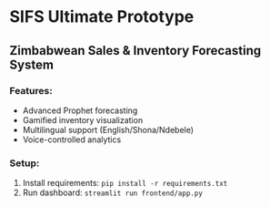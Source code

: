 # SIFS Ultimate Prototype

## Zimbabwean Sales & Inventory Forecasting System

### Features:
- Advanced Prophet forecasting
- Gamified inventory visualization
- Multilingual support (English/Shona/Ndebele)
- Voice-controlled analytics

### Setup:
1. Install requirements: `pip install -r requirements.txt`
2. Run dashboard: `streamlit run frontend/app.py`
